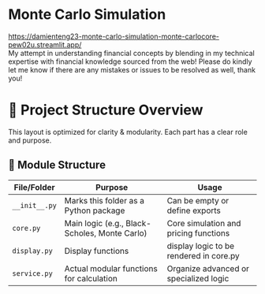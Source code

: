# Monte Carlo Simulation
https://damienteng23-monte-carlo-simulation-monte-carlocore-pew02u.streamlit.app/  
My attempt in understanding financial concepts by blending in my technical expertise with financial knowledge sourced from the web! Please do kindly let me know if there are any mistakes or issues to be resolved as well, thank you!

# 🧠 Project Structure Overview

This layout is optimized for clarity & modularity. Each part has a clear role and purpose.

## 📁 Module Structure

| File/Folder               | Purpose                                         | Usage                                      |
|---------------------------|-------------------------------------------------|--------------------------------------------|
| `__init__.py`             | Marks this folder as a Python package           | Can be empty or define exports             |
| `core.py`                 | Main logic (e.g., Black-Scholes, Monte Carlo)  | Core simulation and pricing functions      |
| `display.py`              | Display functions                              | display logic to be rendered in core.py    |
| `service.py`              | Actual modular functions for calculation       | Organize advanced or specialized logic     |

